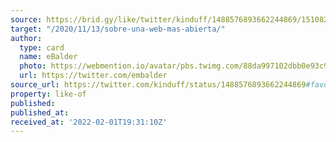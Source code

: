 ```yaml
---
source: https://brid.gy/like/twitter/kinduff/1488576893662244869/15108261
target: "/2020/11/13/sobre-una-web-mas-abierta/"
author:
  type: card
  name: eBalder
  photo: https://webmention.io/avatar/pbs.twimg.com/88da997102dbb0e93c913af1c5f6cae31415a9b9f695b558649513c40d00b739.jpg
  url: https://twitter.com/embalder
source_url: https://twitter.com/kinduff/status/1488576893662244869#favorited-by-15108261
property: like-of
published:
published_at:
received_at: '2022-02-01T19:31:10Z'
---
```


